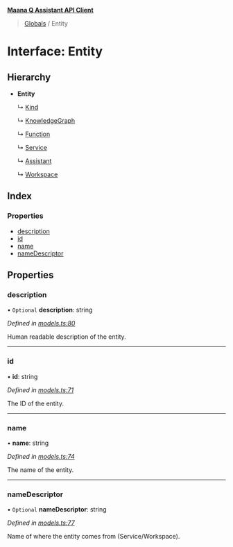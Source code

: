 **[Maana Q Assistant API Client](../README.md)**

> [Globals](../README.md) / Entity

# Interface: Entity

## Hierarchy

* **Entity**

  ↳ [Kind](kind.md)

  ↳ [KnowledgeGraph](knowledgegraph.md)

  ↳ [Function](function.md)

  ↳ [Service](service.md)

  ↳ [Assistant](assistant.md)

  ↳ [Workspace](workspace.md)

## Index

### Properties

* [description](entity.md#description)
* [id](entity.md#id)
* [name](entity.md#name)
* [nameDescriptor](entity.md#namedescriptor)

## Properties

### description

• `Optional` **description**: string

*Defined in [models.ts:80](https://github.com/maana-io/q-assistant-client/blob/develop/src/models.ts#L80)*

Human readable description of the entity.

___

### id

•  **id**: string

*Defined in [models.ts:71](https://github.com/maana-io/q-assistant-client/blob/develop/src/models.ts#L71)*

The ID of the entity.

___

### name

•  **name**: string

*Defined in [models.ts:74](https://github.com/maana-io/q-assistant-client/blob/develop/src/models.ts#L74)*

The name of the entity.

___

### nameDescriptor

• `Optional` **nameDescriptor**: string

*Defined in [models.ts:77](https://github.com/maana-io/q-assistant-client/blob/develop/src/models.ts#L77)*

Name of where the entity comes from (Service/Workspace).
